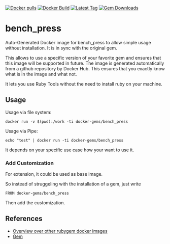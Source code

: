 [![Docker pulls](https://img.shields.io/docker/pulls/rubygem/bench_press.svg)](https://hub.docker.com/r/rubygem/bench_press/)
[![Docker Build](https://img.shields.io/docker/automated/rubygem/bench_press.svg)](https://hub.docker.com/r/rubygem/bench_press/)
[![Latest Tag](https://img.shields.io/github/tag/docker-rubygem/bench_press.svg)](https://hub.docker.com/r/rubygem/bench_press/)
[![Gem Downloads](https://img.shields.io/gem/dt/bench_press.svg)](https://rubygems.org/gems/bench_press/)
# bench_press

Auto-Generated Docker image for bench_press to allow simple usage without installation.
It is in sync with the original gem.

This allows to use a specific version of your favorite gem and ensures that this image will be supported in future.
The image is generated automatically from a github repository by Docker Hub.
This ensures that you exactly know what is in the image and what not.

It lets you use Ruby Tools without the need to install ruby on your machine.

## Usage

Usage via file system:

`docker run -v $(pwd):/work -ti docker-gems/bench_press`

Usage via Pipe:

`echo "test" | docker run -ti docker-gems/bench_press`

It depends on your specific use case how your want to use it.

### Add Customization

For extension, it could be used as base image.

So instead of struggeling with the installation of a gem, just write

`FROM docker-gems/bench_press`

Then add the customization.

## References

 - [Overview over other rubygem docker images](https://github.com/thinkbot/docker-rubygem)
 - [Gem](https://rubygems.org/gems/bench_press/)

